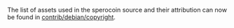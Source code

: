 The list of assets used in the sperocoin source and their attribution can now be found in [contrib/debian/copyright](../contrib/debian/copyright).

